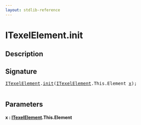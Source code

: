 ```yaml
---
layout: stdlib-reference
---
```


# ITexelElement\.init

## Description





## Signature 

<pre>
<a href="index.html" class="code_type">ITexelElement</a>.<a href="init.html">init</a>(<a href="index.html" class="code_type">ITexelElement</a>.<span class="code_keyword">This</span>.Element <a href="init.html#decl-x" class="code_param">x</a>);

</pre>

## Parameters

####  <a id="decl-x"></a>x  : [ITexelElement](index.html)\.This\.Element

